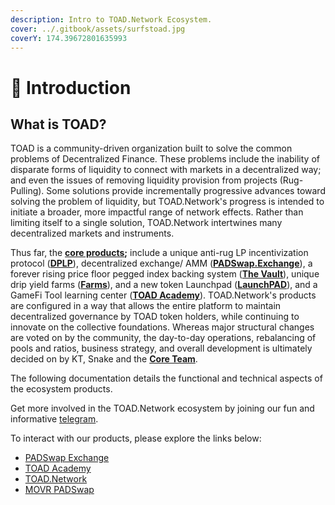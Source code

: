 ```yaml
---
description: Intro to TOAD.Network Ecosystem.
cover: ../.gitbook/assets/surfstoad.jpg
coverY: 174.39672801635993
---
```


# 👋 Introduction

## What is TOAD?&#x20;

TOAD is a community-driven organization built to solve the common problems of Decentralized Finance. These problems include the inability of disparate forms of liquidity to connect with markets in a decentralized way; and even the issues of removing liquidity provision from projects (Rug-Pulling). Some solutions provide incrementally progressive advances toward solving the problem of liquidity, but TOAD.Network's progress is intended to initiate a broader, more impactful range of network effects. Rather than limiting itself to a single solution, TOAD.Network intertwines many decentralized markets and instruments.&#x20;

Thus far, the [**core products**](broken-reference)**;** include a unique anti-rug LP incentivization protocol ([**DPLP**](../products/dplp.md)), decentralized exchange/ AMM ([**PADSwap.Exchange**](https://dapps.padswap.exchange)), a forever rising price floor pegged index backing system ([**The Vault**](../products/padswap/the-vault.md)), unique drip yield farms ([**Farms**](../products/padswap/yield-farming.md)), and a new token Launchpad ([**LaunchPAD**](https://dapps.padswap.exchange/launchpad)), and a GameFi Tool learning center ([**TOAD Academy**](../products/toad-academy.md)). TOAD.Network's products are configured in a way that allows the entire platform to maintain decentralized governance by TOAD token holders, while continuing to innovate on the collective foundations. Whereas major structural changes are voted on by the community, the day-to-day operations, rebalancing of pools and ratios, business strategy, and overall development is ultimately decided on by KT, Snake and the [**Core Team**](meet-the-team.md).&#x20;

The following documentation details the functional and technical aspects of the ecosystem products.&#x20;

Get more involved in the TOAD.Network ecosystem by joining our fun and informative [telegram](https://t.me/toadnetwork).

To interact with our products, please explore the links below:

* [PADSwap Exchange](https://dapps.padswap.exchange)
* [TOAD Academy](https://toad.academy)
* [TOAD.Network](https://toad.network)
* [MOVR PADSwap](https://movr.padswap.exchange)

##
